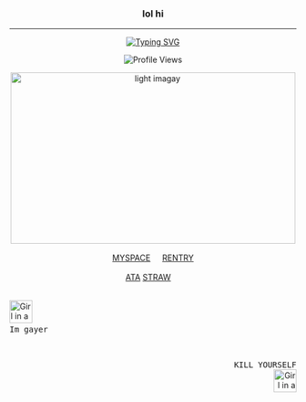 <div class="markdown heading" dir="auto">
<h3 align="center" class="heading-element" dir="auto"> lol hi</h3>
<hr> </hr> 
<div align="center">
  <a href="https://git.io/typing-svg">
    <img src="https://readme-typing-svg.herokuapp.com?font=Playfair+Display&weight=600&size=24&duration=2000&pause=300&color=e4ddd3&width=700&center=true&lines=There+are+many+types+of+monsters+in+this+world.;Monsters+who+will+not+show+themselves+and+cause+trouble.;Monsters+who+abduct+children.;Monsters+who+devour+dreams.;Monsters+who+suck+blood.;And...;Monsters+who+always+tell+lies.;Lying+monsters+are+a+real+nuisance.;この世界には様々な種類の怪物が存在する。;姿を見せずに災いをもたらす怪物。;子供をさらう怪物。;夢を喰らう怪物。;血を吸う怪物。;そして…;常に嘘をつく怪物。;嘘をつく怪物は本当に厄介だ。" alt="Typing SVG" />
  </a>
</div>

 <p align="center">
  <img src="https://komarev.com/ghpvc/?username=corpsoil&color=lightgrey&abbreviated=true&style=plastic&label=PROFILE+VIEWS" alt="Profile Views" />
</p>


<div>
  <p align="center">
  <img src="https://i.pinimg.com/originals/a1/c6/2c/a1c62c3992371b5a2bd28a4632006125.gif" alt="light imagay"width="500" height="300">
    </div>
  <div>
    <p align="center">
  <a href="https://spacehey.com/corpsia" target="_blank">MYSPACE</a>  ㅤ
  <a href="https://rentry.co/corpsoil" target="_blank">RENTRY</a>
</p>
<div>
    <p align="center">
  <a href="https://corpsoil.atabook.org" target="_blank">ATA</a>
  <a href="https://corpsia.straw.page" target="_blank">STRAW</a>  ㅤ
</p>
 
  <div>
 <br>
  <img src="https://static.wikia.nocookie.net/planetoftheapes/images/1/1f/Caesar_-_CE_%282%29.png/revision/latest?cb=20220402161204" alt="Girl in a jacket" width="40" height="40">
  
<kbd>
  <br>
  Im gayer
  <br>&nbsp;
</kbd>
</div>

<div align="right">
  <p>
    <kbd>
    <br>
    KILL YOURSELF
    <br>&nbsp;
  </kbd>
    <img src="https://static.wikia.nocookie.net/planetoftheapes/images/1/1f/Caesar_-_CE_%282%29.png/revision/latest?cb=20220402161204" alt="Girl in a jacket" width="40" height="40">
  </p>
</div>

<!---
VANISHING-REVERIES/VANISHING-REVERIES is a ✨ special ✨ repository because its `README.md` (this file) appears on your GitHub profile.
You can click the Preview link to take a look at your changes.
--->
